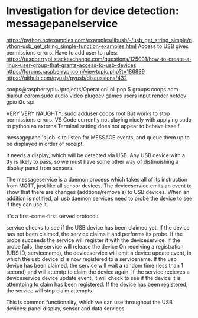 # Investigation for device detection: messagepanelservice


https://python.hotexamples.com/examples/libusb/-/usb_get_string_simple/python-usb_get_string_simple-function-examples.html
Access to USB gives permissions errors. Have to add user to rules:
https://raspberrypi.stackexchange.com/questions/125091/how-to-create-a-linux-user-group-that-grants-access-to-usb-devices
https://forums.raspberrypi.com/viewtopic.php?t=186839
https://github.com/pyusb/pyusb/discussions/432

coops@raspberrypi:~/projects/OperationLollipop $ groups
coops adm dialout cdrom sudo audio video plugdev games users input render netdev gpio i2c spi 


VERY VERY NAUGHTY:
sudo adduser coops root
But works to stop permissions errors. VS Code currently not playing nicely with applying sudo to python as externalTerminal setting does not appear to behave itsself.

messagepanel's job is to listen for MESSAGE events, and queue them up to be displayed in order of receipt.

It needs a display, which will be detected via USB. Any USB device with a tty is likely to pass, so we must have some other way of distinuishing a display panel from sensors.


The messageservice is a daemon process which takes all of its instruction from MQTT, just like all sensor devices. The deviceservice emits an event to show that there are changes (addtions/removals) to USB devices. When an addition is notified, all usb daemon services need to probe the device to see if they can use it.

It's a first-come-first served protocol: 

service checks to see if the USB device has been claimed yet.
If the device has not been claimed, the service claims it and performs its probe. 
    If the probe succeeds the service will register it with the deviceservice.
    If the probe fails, the service will release the device
On receiving a registration (UBS ID, servicename), the deviceservice will emit a device update event, in which the usb device id is now registered to a servicename.
If the usb device has been claimed, the service will wait a random time (less than 1 second) and will attemtp to claim the device again. 
If the service recieves a deviceservice device update event, it will check to see if the device it is attemtping to claim has been registered. 
    If the device has been registered, the service will stop claim attempts.

This is common functionality, which we can use throughout the USB devices: panel display, sensor and data services







